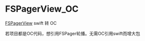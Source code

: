 # FSPagerView_OC

[FSPagerView](https://github.com/WenchaoD/FSPagerView) swift 转 OC

若项目都是OC代码，想引用FSPager轮播。无需OC引用swift而增大包
